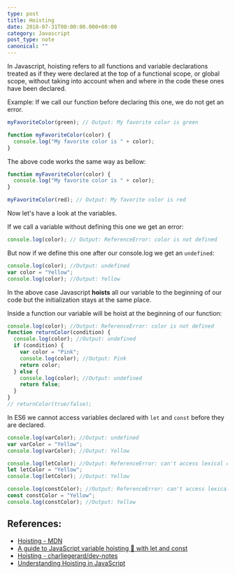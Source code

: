 ```yaml
---
type: post
title: Hoisting
date: 2018-07-31T00:00:00.000+00:00
category: Javascript
post_type: note
canonical: ""
---
```


In Javascript, hoisting refers to all functions and variable declarations treated as if they were declared at the top of a functional scope, or global scope, without taking into account when and where in the code these ones have been declared.

Example: If we call our function before declaring this one, we do not get an error.

```js
myFavoriteColor(green); // Output: My favorite color is green

function myFavoriteColor(color) {
  console.log("My favorite color is " + color);
}
```

The above code works the same way as bellow:

```js
function myFavoriteColor(color) {
  console.log("My favorite color is " + color);
}

myFavoriteColor(red); // Output: My favorite color is red
```

Now let's have a look at the variables.

If we call a variable without defining this one we get an error:

```js
console.log(color); // Output: ReferenceError: color is not defined
```

But now if we define this one after our console.log we get an `undefined`:

```js
console.log(color); //Output: undefined
var color = "Yellow";
console.log(color); //Output: Yellow
```

In the above case Javascript **hoists** all our variable to the beginning of our code but the initialization stays at the same place.

Inside a function our variable will be hoist at the beginning of our function:

```js
console.log(color); //Output: ReferenceError: color is not defined
function returnColor(condition) {
  console.log(color); //Output: undefined
  if (condition) {
    var color = "Pink";
    console.log(color); //Output: Pink
    return color;
  } else {
    console.log(color); //Output: undefined
    return false;
  }
}
// returnColor(true/false);
```

In ES6 we cannot access variables declared with `let` and `const` before they are declared.

```js
console.log(varColor); //Output: undefined
var varColor = "Yellow";
console.log(varColor); //Output: Yellow

console.log(letColor); //Output: ReferenceError: can't access lexical declaration `letColor' before initialization
let letColor = "Yellow";
console.log(letColor); //Output: Yellow

console.log(constColor); //Output: ReferenceError: can't access lexical declaration `constColor' before initialization
const constColor = "Yellow";
console.log(constColor); //Output: Yellow
```

## References:

- [Hoisting - MDN](https://developer.mozilla.org/en-US/docs/Glossary/Hoisting)
- [A guide to JavaScript variable hoisting 🚩 with let and const](https://medium.freecodecamp.org/what-is-variable-hoisting-differentiating-between-var-let-and-const-in-es6-f1a70bb43d)
- [Hoisting - charliegerard/dev-notes](https://github.com/charliegerard/dev-notes/blob/master/javascript/hoisting.md)
- [Understanding Hoisting in JavaScript](https://scotch.io/tutorials/understanding-hoisting-in-javascript)
